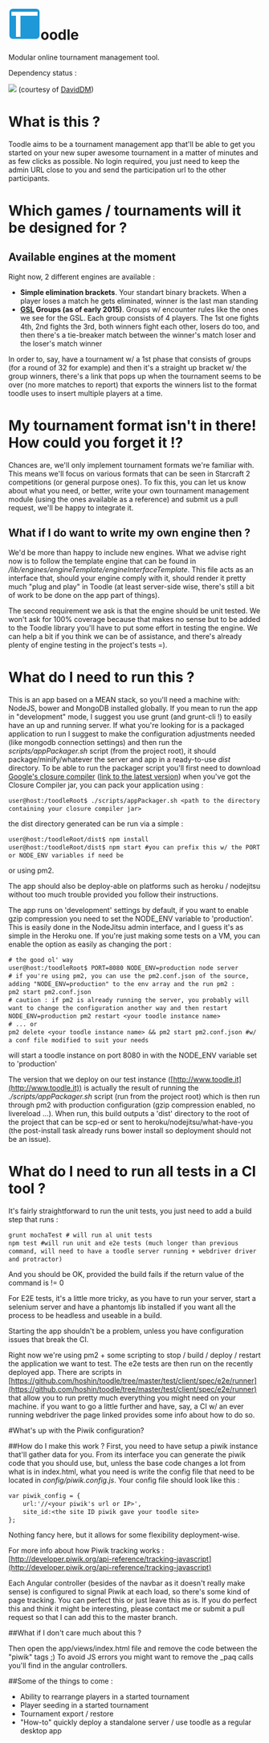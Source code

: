 <img src="https://github.com/ToodleTM/toodle/blob/master/app/images/toodle_simple.png"/>oodle
======

Modular online tournament management tool.

Dependency status :

<a href="https://david-dm.org/toodletm/toodle"><img src="https://david-dm.org/ToodleTM/toodle.png"/></a> (courtesy of [DavidDM](https://david-dm.org))

# What is this ?
Toodle aims to be a tournament management app that'll be able to get you started on your new super awesome tournament in a matter of minutes and as few clicks as possible.
No login required, you just need to keep the admin URL close to you and send the participation url to the other participants.

# Which games / tournaments will it be designed for ?

## Available engines at the moment
Right now, 2 different engines are available :

* **Simple elimination brackets**. Your standart binary brackets. When a player loses a match he gets eliminated, winner is the last man standing
* **<a href="http://wiki.teamliquid.net/starcraft2/GOMTV_Global_StarCraft_II_League">GSL</a> Groups (as of early 2015)**. Groups w/ encounter rules like the ones we see for the GSL. Each group consists of 4 players.
The 1st one fights 4th, 2nd fights the 3rd, both winners fight each other, losers do too, and then there's a tie-breaker match between the winner's match loser and the loser's match winner

In order to, say, have a tournament w/ a 1st phase that consists of groups (for a round of 32 for example) and then it's a straight up bracket w/ the group winners, there's a link that pops up when the tournament seems to be over (no more matches to report) that exports the winners list to the format toodle uses to insert multiple players at a time.

# My tournament format isn't in there! How could you forget it !?
Chances are, we'll only implement tournament formats we're familiar with. This means we'll focus on various formats that can be seen in Starcraft 2 competitions (or general purpose ones). To fix this, you can let us know about what you need, or better, write your own tournament management module (using the ones available as a reference) and submit us a pull request, we'll be happy to integrate it.

## What if I do want to write my own engine then ?
We'd be more than happy to include new engines. What we advise right now is to follow the template engine that can be found in _/lib/engines/engineTemplate/engineInterfaceTemplate_. This file acts as an interface that, should your engine comply with it, should render it pretty much "plug and play" in Toodle (at least server-side wise, there's still a bit of work to be done on the app part of things).

The second requirement we ask is that the engine should be unit tested. We won't ask for 100% coverage because that makes no sense but to be added to the Toodle library you'll have to put some effort in testing the engine. We can help a bit if you think we can be of assistance, and there's already plenty of engine testing in the project's tests =).

# What do I need to run this ?
This is an app based on a MEAN stack, so you'll need a machine with: NodeJS, bower and MongoDB installed globally. If you mean to run the app in "development" mode, I suggest you use grunt (and grunt-cli !) to easily have an up and running server.
If what you're looking for is a packaged application to run I suggest to make the configuration adjustments needed (like mongodb connection settings) and then run the _scripts/appPackager.sh_ script (from the project root), it should package/minify/whatever the server and app in a ready-to-use _dist_ directory.
To be able to run the packager script you'll first need to download [Google's closure compiler](https://developers.google.com/closure/compiler/) ([link to the latest version](http://dl.google.com/closure-compiler/compiler-latest.zip)) when you've got the Closure Compiler jar, you can pack your application using :

    user@host:/toodleRoot$ ./scripts/appPackager.sh <path to the directory containing your closure compiler jar>

the dist directory generated can be run via a simple :

    user@host:/toodleRoot/dist$ npm install
    user@host:/toodleRoot/dist$ npm start #you can prefix this w/ the PORT or NODE_ENV variables if need be

or using pm2.

The app should also be deploy-able on platforms such as heroku / nodejitsu without too much trouble provided you follow their instructions.

The app runs on 'development' settings by default, if you want to enable gzip compression you need to set the NODE_ENV variable to 'production'. This is easily done in the NodeJitsu admin interface, and I guess it's as simple in the Heroku one. If you're just making some tests on a VM, you can enable the option as easily as changing the port :

    # the good ol' way
    user@host:/toodleRoot$ PORT=8080 NODE_ENV=production node server
    # if you're using pm2, you can use the pm2.conf.json of the source, adding "NODE_ENV=production" to the env array and the run pm2 :
    pm2 start pm2.conf.json
    # caution : if pm2 is already running the server, you probably will want to change the configuration another way and then restart
    NODE_ENV=production pm2 restart <your toodle instance name>
    # ... or
    pm2 delete <your toodle instance name> && pm2 start pm2.conf.json #w/ a conf file modified to suit your needs

will start a toodle instance on port 8080 in with the NODE_ENV variable set to 'production'

The version that we deploy on our test instance ([http://www.toodle.it](http://www.toodle.it)) is actually the result of running the _./scripts/appPackager.sh_ script (run from the project root) which is then run through pm2 with production configuration (gzip compression enabled, no livereload ...). When run, this build outputs a 'dist' directory to the root of the project that can be scp-ed or sent to heroku/nodejitsu/what-have-you (the post-install task already runs bower install so deployment should not be an issue).
# What do I need to run all tests in a CI tool ?
It's fairly straightforward to run the unit tests, you just need to add a build step that runs :

    grunt mochaTest # will run al unit tests
    npm test #will run unit and e2e tests (much longer than previous command, will need to have a toodle server running + webdriver driver and protractor)

And you should be OK, provided the build fails if the return value of the command is != 0

For E2E tests, it's a little more tricky, as you have to run your server, start a selenium server and have a phantomjs lib installed if you want all the process to be headless and useable in a build.

Starting the app shouldn't be a problem, unless you have configuration issues that break the CI.

Right now we're using pm2 + some scripting to stop / build / deploy / restart the application we want to test. The e2e tests are then run on the recently deployed app. There are scripts in [https://github.com/hoshin/toodle/tree/master/test/client/spec/e2e/runner](https://github.com/hoshin/toodle/tree/master/test/client/spec/e2e/runner) that allow you to run pretty much everything you might need on your machine. if you want to go a little further and have, say, a CI w/ an ever running webdriver the page linked provides some info about how to do so.

#What's up with the Piwik configuration?

##How do I make this work ?
First, you need to have setup a piwik instance that'll gather data for you. From its interface you can generate the piwik code that you should use, but, unless the base code changes a lot from what is in index.html, what you need is write the config file that need to be located in _config/piwik.config.js_.
Your config file should look like this :

    var piwik_config = {
        url:'//<your piwik's url or IP>',
        site_id:<the site ID piwik gave your toodle site>
    };

Nothing fancy here, but it allows for some flexibility deployment-wise.

For more info about how Piwik tracking works : [http://developer.piwik.org/api-reference/tracking-javascript](http://developer.piwik.org/api-reference/tracking-javascript)

Each Angular controller (besides of the navbar as it doesn't really make sense) is configured to signal Piwik at each load, so there's some kind of page tracking. You can perfect this or just leave this as is. If you do perfect this and think it might be interesting, please contact me or submit a pull request so that I can add this to the master branch.

##What if I don't care much about this ?

Then open the app/views/index.html file and remove the code between the "piwik" tags ;) To avoid JS errors you might want to remove the _paq calls you'll find in the angular controllers.

##Some of the things to come :

* Ability to rearrange players in a started tournament
* Player seeding in a started tournament
* Tournament export / restore
* "How-to" quickly deploy a standalone server / use toodle as a regular desktop app